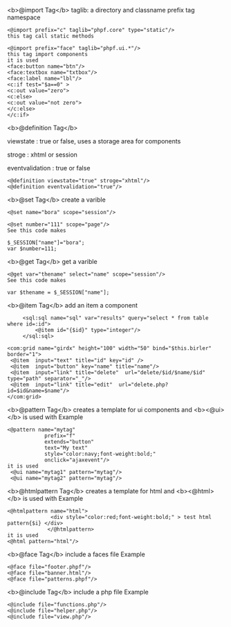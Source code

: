 \<b\>@import Tag\</b\> taglib: a directory and classname prefix tag
namespace

    <@import prefix="c" taglib="phpf.core" type="static"/>
    this tag call static methods 
    
    <@import prefix="face" taglib="phpf.ui.*"/>
    this tag import components
    it is used
    <face:button name="btn"/>
    <face:textbox name="txtbox"/>
    <face:label name="lbl"/>
    <c:if test="$a==0" >
    <c:out value="zero">
    <c:else>
    <c:out value="not zero">
    </c:else>
    </c:if>

\<b\>@definition Tag\</b\>

viewstate : true or false, uses a storage area for components

stroge : xhtml or session

eventvalidation : true or false

    <@definition viewstate="true" stroge="xhtml"/>
    <@definition eventvalidation="true"/>

\<b\>@set Tag\</b\> create a varible

    <@set name="bora" scope="session"/>
    
    <@set number="111" scope="page"/>
    See this code makes

    $_SESSION["name"]="bora";
    var $number=111;

\<b\>@get Tag\</b\> get a varible

    <@get var="thename" select="name" scope="session"/>
    See this code makes

    var $thename = $_SESSION["name"];

\<b\>@item Tag\</b\> add an item a component

``` 
     <sql:sql name="sql" var="results" query="select * from table where id=:id">
         <@item id="{$id}" type="integer"/>
     </sql:sql>

<com:grid name="girdx" height="100" width="50" bind="$this.birler" border="1">
 <@item  input="text" title="id" key="id" />
 <@item  input="button" key="name" title="name"/>
 <@item  input="link" title="delete"  url="delete/$id/$name/$id" type="path" separator="_"/>
 <@item  input="link" title="edit"  url="delete.php?id=$id&name=$name"/>
</com:grid>
```

\<b\>@pattern Tag\</b\> creates a template for ui components and
\<b\>\<@ui\>\</b\> is used with Example

    <@pattern name="mytag"
                prefix="f"
                extends="button"
                text="My text"
                style="color:navy;font-weight:bold;" 
                onclick="ajaxevent"/>
    it is used
     <@ui name="mytag1" pattern="mytag"/>
     <@ui name="mytag2" pattern="mytag"/>

\<b\>@htmlpattern Tag\</b\> creates a template for html and
\<b\>\<@html\>\</b\> is used with Example

    <@htmlpattern name="html">
                  <div style="color:red;font-weight:bold;" > test html pattern{$i} </div>
                 </@htmlpattern>
    it is used
    <@html pattern="html"/>

\<b\>@face Tag\</b\> include a faces file Example

    <@face file="footer.phpf"/>
    <@face file="banner.html"/>
    <@face file="patterns.phpf"/>

\<b\>@include Tag\</b\> include a php file Example

    <@include file="functions.php"/>
    <@include file="helper.php"/>
    <@include file="view.php"/>

